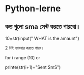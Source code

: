 # Python-lerne

## কত গুলো sma  সেন্ট করতে পারবো।


10=str(input(" WHAT is the amaunt")

2 টাই ব্যাবহার করতে পারব।

for i range (10) or

printe(str(i+1)+"Sent SmS")

